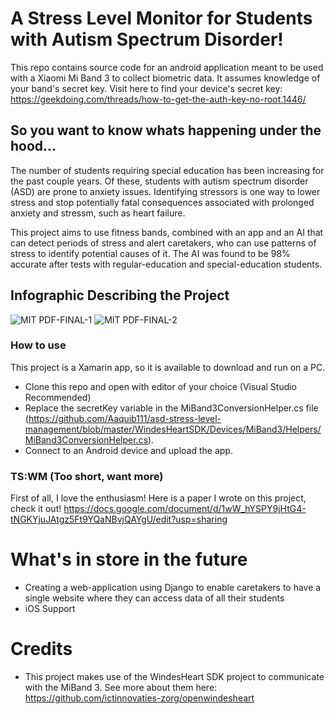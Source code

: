 
# A Stress Level Monitor for Students with Autism Spectrum Disorder!

This repo contains source code for an android application meant to be used with a Xiaomi Mi Band 3 to collect biometric data. It assumes knowledge of your band's secret key. Visit here to find your device's secret key: https://geekdoing.com/threads/how-to-get-the-auth-key-no-root.1446/

## So you want to know whats happening under the hood...
The number of students requiring special education has been increasing for the past couple years. Of these, students with autism spectrum disorder (ASD) are prone to anxiety issues. Identifying stressors is one way to lower stress and stop potentially fatal consequences associated with prolonged anxiety and stressm, such as heart failure.

This project aims to use fitness bands, combined with an app and an AI that can detect periods of stress and alert caretakers, who can use patterns of stress to identify potential causes of it. The AI was found to be 98% accurate after tests with regular-education and special-education students.

## Infographic Describing the Project
![MIT PDF-FINAL-1](https://user-images.githubusercontent.com/47124521/142470686-132fb792-58bc-40ab-a315-b79452dd6f79.png)
![MIT PDF-FINAL-2](https://user-images.githubusercontent.com/47124521/142470702-c507743b-4da6-49d1-aa0c-7e353d017c9c.png)

### How to use
This project is a Xamarin app, so it is available to download and run on a PC. 
- Clone this repo and open with editor of your choice (Visual Studio Recommended)
- Replace the secretKey variable in the MiBand3ConversionHelper.cs file (https://github.com/Aaquib111/asd-stress-level-management/blob/master/WindesHeartSDK/Devices/MiBand3/Helpers/MiBand3ConversionHelper.cs).
- Connect to an Android device and upload the app.

### TS:WM (Too short, want more)
First of all, I love the enthusiasm! Here is a paper I wrote on this project, check it out! https://docs.google.com/document/d/1wW_hYSPY9jHtG4-tNGKYjuJAtgz5Ft9YQaNBvjQAYgU/edit?usp=sharing

# What's in store in the future
- Creating a web-application using Django to enable caretakers to have a single website where they can access data of all their students
- iOS Support 

# Credits
- This project makes use of the WindesHeart SDK project to communicate with the MiBand 3. See more about them here: https://github.com/ictinnovaties-zorg/openwindesheart

